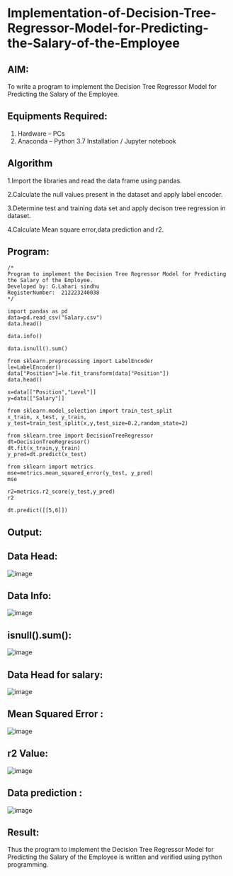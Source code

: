 # Implementation-of-Decision-Tree-Regressor-Model-for-Predicting-the-Salary-of-the-Employee

## AIM:
To write a program to implement the Decision Tree Regressor Model for Predicting the Salary of the Employee.

## Equipments Required:
1. Hardware – PCs
2. Anaconda – Python 3.7 Installation / Jupyter notebook

## Algorithm
1.Import the libraries and read the data frame using pandas.

2.Calculate the null values present in the dataset and apply label encoder.

3.Determine test and training data set and apply decison tree regression in dataset.

4.Calculate Mean square error,data prediction and r2.
 

## Program:
```
/*
Program to implement the Decision Tree Regressor Model for Predicting the Salary of the Employee.
Developed by: G.Lahari sindhu
RegisterNumber:  212223240038
*/

import pandas as pd
data=pd.read_csv("Salary.csv")
data.head()

data.info()

data.isnull().sum()

from sklearn.preprocessing import LabelEncoder
le=LabelEncoder()
data["Position"]=le.fit_transform(data["Position"])
data.head()

x=data[["Position","Level"]]
y=data[["Salary"]]

from sklearn.model_selection import train_test_split
x_train, x_test, y_train, y_test=train_test_split(x,y,test_size=0.2,random_state=2)

from sklearn.tree import DecisionTreeRegressor
dt=DecisionTreeRegressor()
dt.fit(x_train,y_train)
y_pred=dt.predict(x_test)

from sklearn import metrics
mse=metrics.mean_squared_error(y_test, y_pred)
mse

r2=metrics.r2_score(y_test,y_pred)
r2

dt.predict([[5,6]])
```

## Output:
## Data Head:
![image](https://github.com/user-attachments/assets/8e4aa222-11fd-44a5-951a-de73dfb11e75)


## Data Info:
![image](https://github.com/user-attachments/assets/f00f97b5-3380-46d5-886b-faf5ef40393a)


## isnull().sum():
![image](https://github.com/user-attachments/assets/d90169ac-0a86-4b64-aa60-90b55091a602)


## Data Head for salary:
![image](https://github.com/user-attachments/assets/ad16aeee-62c8-4811-afcf-e0a2526e7d98)

## Mean Squared Error :
![image](https://github.com/user-attachments/assets/040cae1c-c02a-44f5-bd3e-9a9ea0ff248a)


## r2 Value:
![image](https://github.com/user-attachments/assets/2f79d241-6f92-4dff-838c-66c6e2e26b65)

## Data prediction :
![image](https://github.com/user-attachments/assets/fcae0751-1864-4f1e-a093-b49c5b297952)


## Result:
Thus the program to implement the Decision Tree Regressor Model for Predicting the Salary of the Employee is written and verified using python programming.
